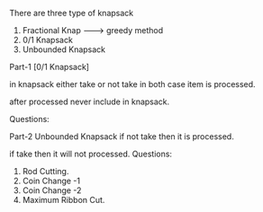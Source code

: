 There are three type of knapsack 
1. Fractional Knap ---> greedy method 
2. 0/1 Knapsack
3. Unbounded Knapsack


Part-1 
[0/1 Knapsack]

in knapsack either take or not take in both case item is processed. 
 
after processed never include in knapsack. 

Questions:





Part-2 
Unbounded Knapsack
if not take then it is processed. 

if take then it will not processed. 
Questions:
1. Rod Cutting. 
2. Coin Change -1
3. Coin Change -2
4. Maximum Ribbon Cut. 